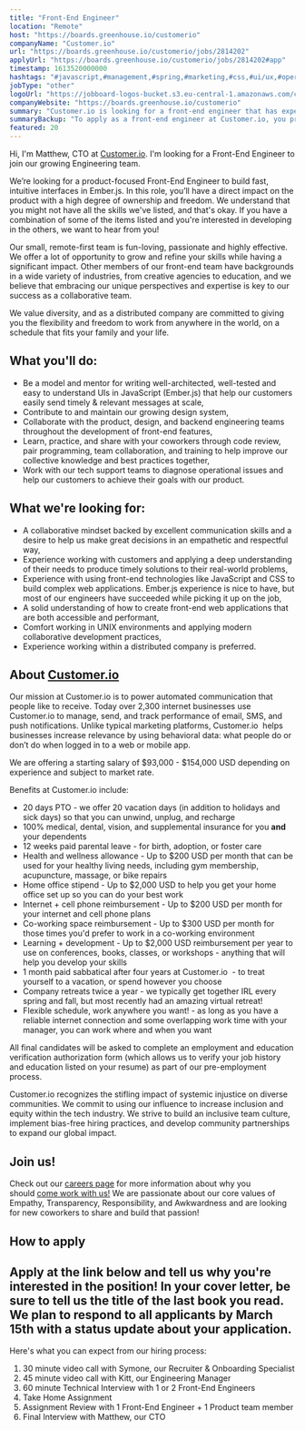 ```yaml
---
title: "Front-End Engineer"
location: "Remote"
host: "https://boards.greenhouse.io/customerio"
companyName: "Customer.io"
url: "https://boards.greenhouse.io/customerio/jobs/2814202"
applyUrl: "https://boards.greenhouse.io/customerio/jobs/2814202#app"
timestamp: 1613520000000
hashtags: "#javascript,#management,#spring,#marketing,#css,#ui/ux,#operations,#office"
jobType: "other"
logoUrl: "https://jobboard-logos-bucket.s3.eu-central-1.amazonaws.com/customer-io"
companyWebsite: "https://boards.greenhouse.io/customerio"
summary: "Customer.io is looking for a front-end engineer that has experience working with customers and applying a deep understanding of their needs to produce timely solutions to their real."
summaryBackup: "To apply as a front-end engineer at Customer.io, you preferably need to have some knowledge of: #javascript, #management, #spring."
featured: 20
---
```


Hi, I'm Matthew, CTO at [Customer.io](http://Customer.io). I'm looking for a Front-End Engineer to join our growing Engineering team.

We’re looking for a product-focused Front-End Engineer to build fast, intuitive interfaces in Ember.js. In this role, you’ll have a direct impact on the product with a high degree of ownership and freedom. We understand that you might not have all the skills we've listed, and that's okay. If you have a combination of some of the items listed and you're interested in developing in the others, we want to hear from you!

Our small, remote-first team is fun-loving, passionate and highly effective. We offer a lot of opportunity to grow and refine your skills while having a significant impact. Other members of our front-end team have backgrounds in a wide variety of industries, from creative agencies to education, and we believe that embracing our unique perspectives and expertise is key to our success as a collaborative team.

We value diversity, and as a distributed company are committed to giving you the flexibility and freedom to work from anywhere in the world, on a schedule that fits your family and your life.

## What you'll do:

*   Be a model and mentor for writing well-architected, well-tested and easy to understand UIs in JavaScript (Ember.js) that help our customers easily send timely & relevant messages at scale,
*   Contribute to and maintain our growing design system,
*   Collaborate with the product, design, and backend engineering teams throughout the development of front-end features,
*   Learn, practice, and share with your coworkers through code review, pair programming, team collaboration, and training to help improve our collective knowledge and best practices together,
*   Work with our tech support teams to diagnose operational issues and help our customers to achieve their goals with our product.

## What we're looking for:

*   A collaborative mindset backed by excellent communication skills and a desire to help us make great decisions in an empathetic and respectful way,
*   Experience working with customers and applying a deep understanding of their needs to produce timely solutions to their real-world problems,
*   Experience with using front-end technologies like JavaScript and CSS to build complex web applications. Ember.js experience is nice to have, but most of our engineers have succeeded while picking it up on the job,
*   A solid understanding of how to create front-end web applications that are both accessible and performant,
*   Comfort working in UNIX environments and applying modern collaborative development practices,
*   Experience working within a distributed company is preferred.

## About [Customer.io](http://Customer.io)

Our mission at Customer.io is to power automated communication that people like to receive. Today over 2,300 internet businesses use Customer.io to manage, send, and track performance of email, SMS, and push notifications. Unlike typical marketing platforms, Customer.io  helps businesses increase relevance by using behavioral data: what people do or don’t do when logged in to a web or mobile app.

We are offering a starting salary of $93,000 - $154,000 USD depending on experience and subject to market rate.

Benefits at Customer.io include:

*   20 days PTO - we offer 20 vacation days (in addition to holidays and sick days) so that you can unwind, unplug, and recharge
*   100% medical, dental, vision, and supplemental insurance for you **and** your dependents
*   12 weeks paid parental leave - for birth, adoption, or foster care
*   Health and wellness allowance - Up to $200 USD per month that can be used for your healthy living needs, including gym membership, acupuncture, massage, or bike repairs
*   Home office stipend - Up to $2,000 USD to help you get your home office set up so you can do your best work
*   Internet + cell phone reimbursement - Up to $200 USD per month for your internet and cell phone plans
*   Co-working space reimbursement - Up to $300 USD per month for those times you'd prefer to work in a co-working environment
*   Learning + development - Up to $2,000 USD reimbursement per year to use on conferences, books, classes, or workshops - anything that will help you develop your skills
*   1 month paid sabbatical after four years at Customer.io  - to treat yourself to a vacation, or spend however you choose
*   Company retreats twice a year - we typically get together IRL every spring and fall, but most recently had an amazing virtual retreat!
*   Flexible schedule, work anywhere you want! - as long as you have a reliable internet connection and some overlapping work time with your manager, you can work where and when you want

All final candidates will be asked to complete an employment and education verification authorization form (which allows us to verify your job history and education listed on your resume) as part of our pre-employment process.

Customer.io recognizes the stifling impact of systemic injustice on diverse communities. We commit to using our influence to increase inclusion and equity within the tech industry. We strive to build an inclusive team culture, implement bias-free hiring practices, and develop community partnerships to expand our global impact.

## Join us!

Check out our [careers page](https://customer.io/careers/) for more information about why you should [come work with us!](https://customer.io/about/) We are passionate about our core values of Empathy, Transparency, Responsibility, and Awkwardness and are looking for new coworkers to share and build that passion!

## How to apply

## Apply at the link below and tell us why you're interested in the position! In your cover letter, be sure to tell us the title of the last book you read. We plan to respond to all applicants by March 15th with a status update about your application.

Here's what you can expect from our hiring process:

1.  30 minute video call with Symone, our Recruiter & Onboarding Specialist
2.  45 minute video call with Kitt, our Engineering Manager
3.  60 minute Technical Interview with 1 or 2 Front-End Engineers
4.  Take Home Assignment
5.  Assignment Review with 1 Front-End Engineer + 1 Product team member
6.  Final Interview with Matthew, our CTO
